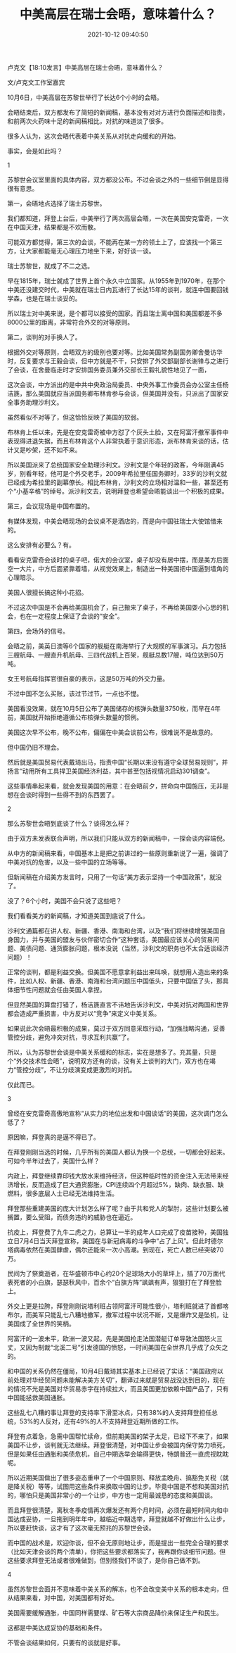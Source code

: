 ﻿---
layout: post
title:  "中美高层在瑞士会晤，意味着什么？"
date:   2021-10-12 09:40:50
categories: update
---
卢克文【18:10发言】中美高层在瑞士会晤，意味着什么？


文/卢克文工作室嘉宾

10月6日，中美高层在苏黎世举行了长达6个小时的会晤。
 
会晤结束后，双方都发布了简短的新闻稿，基本没有对对方进行负面描述和指责，和前两次火药味十足的新闻稿相比，对抗的味道淡了很多。
 
很多人认为，这次会晤代表着中美关系从对抗走向缓和的开始。
 
事实，会是如此吗？
 
1
 
苏黎世会议室里面的具体内容，双方都没公布。不过会谈之外的一些细节倒是显得很有意思。
 
第一，会晤地点选择了瑞士苏黎世。
 
我们都知道，拜登上台后，中美举行了两次高层会晤，一次在美国安克雷奇，一次在中国天津，结果都是不欢而散。
 
可能双方都觉得，第三次的会谈，不能再在某一方的领土上了，应该找一个第三方，让大家都能毫无心理压力地坐下来，好好谈一谈。
 
瑞士苏黎世，就成了不二之选。
 
早在1815年，瑞士就成了世界上首个永久中立国家。从1955年到1970年，在那个中美还没建交时代，中美就在瑞士日内瓦进行了长达15年的谈判，就连中国要回钱学森，也是在瑞士谈妥的。
 
所以瑞士对中美来说，是个都可以接受的国家。而且瑞士离中国和美国都差不多8000公里的距离，非常符合外交的对等原则。
 
第二，谈判的对手换人了。
 
根据外交对等原则，会晤双方的级别也要对等。比如美国常务副国务卿舍曼访华时，反复要求与王毅会谈，但中方就是不干，只安排了外交部副部长谢锋与之进行了会谈，在舍曼临走时才安排国务委员兼外交部长王毅礼貌性地见了一面，
 
这次会谈，中方派出的是中共中央政治局委员、中央外事工作委员会办公室主任杨洁篪，那么美国就应当派国务卿布林肯参与会谈，但美国并没有，只派出了国家安全事务助理沙利文。
 
虽然看似不对等了，但这恰恰反映了美国的软弱。
 
布林肯上任以来，先是在安克雷奇被中方怼了个灰头土脸，又在阿富汗撤军事件中表现得进退失据，而且布林肯这个人非常执着于意识形态，派布林肯来谈的话，估计又是吵架，还不如不来。
 
所以美国派来了总统国家安全助理沙利文。沙利文是个年轻的政客，今年刚满45岁，别看年轻，他可是个外交老手，2009年希拉里任国务卿时，33岁的沙利文就已经成为希拉里的副幕僚长。相比布林肯，沙利文的立场相对温和一些，甚至还有个“小基辛格”的绰号。派沙利文去，说明拜登也希望会晤能谈出一个积极的成果。
 
第三，会议现场是中国布置的。
 
有媒体发现，中美会晤现场的会议桌不是酒店的，而是向中国驻瑞士大使馆借来的。
 
这么安排有必要么？有。
 
看看安克雷奇会谈时的桌子吧，偌大的会议室，桌子却没有居中摆，而是美方后面空一大片，中方后面紧靠着墙，从视觉效果上，制造出一种美国把中国逼到墙角的心理暗示。
 
 
美国人很擅长搞这种小花招。
 
不过这次中国是不会再给美国机会了，自己搬来了桌子，不再给美国耍小心思的机会，也在一定程度上保证了会谈的“安全”。
 
第四，会场外的信号。
 
会晤之前，美英日澳等6个国家的舰艇在南海举行了大规模的军事演习。兵力包括三艘航母、一艘直升机航母、三四代战机上百架，舰艇总数17艘，吨位达到50万吨。
 
女王号航母指挥官很自豪的表示，这是50万吨的外交力量。
 
不过中国不怎么买账，该过节过节，一点也不憷。
 
美国看没效果，就在10月5日公布了美国储存的核弹头数量3750枚，而早在4年前，美国就开始拒绝遵循公布核弹头数量的惯例。
 
美国这次早不公布，晚不公布，偏偏在中美会谈前公布，很难说不是故意的。
 
但中国仍旧不理会。
 
然后就是美国贸易代表戴琦出马，指责中国“长期以来没有遵守全球贸易规则”，并扬言“动用所有工具捍卫美国经济利益，其中甚至包括视情况启动301调查”。
 
这些事情串起来看，就会发现美国的用意：在会晤前夕，拼命向中国施压，无非是想在会谈时得到一些得不到的东西罢了。
 
2
 
那么苏黎世会晤到底谈了什么？谈得怎么样？
 
由于双方未发表联合声明，所以我们只能从双方的新闻稿中，一探会谈内容端倪。
 
从中方的新闻稿来看，中国基本上是把之前讲过的一些原则重新说了一遍，强调了中美对抗的危害，以及一些中国的立场等等。
 
但新闻稿在介绍美方发言时，只用了一句话“美方表示坚持一个中国政策”，就没了。
 
没了？6个小时，美国不会只说了这些吧？
 
我们看看美方的新闻稿，才知道美国到底说了什么。
 
沙利文通篇都在讲人权、新疆、香港、南海和台湾，以及“我们将继续增强美国自身国力，并与美国的盟友与伙伴密切合作”这种套话，美国最应该关心的贸易问题、美债问题、通货膨胀问题，根本没说（当然，沙利文的职务也不太合适谈经济问题）！
 
正常的谈判，都是利益交换。但美国不愿意拿利益出来叫唤，就想用人造出来的条件，比如人权、新疆、香港、南海和台湾问题压中国低头，只要中国低了头，那具体细节性问题就会任由美国人拿捏。
 
但显然美国的算盘打错了，杨洁篪直言不讳地告诉沙利文，中美对抗对两国和世界都会造成严重损害，中方反对以“竞争”来定义中美关系。
 
如果说此次会晤最积极的成果，莫过于双方同意采取行动，“加强战略沟通，妥善管控分歧，避免冲突对抗，寻求互利共赢”了。
 
所以，认为苏黎世会谈是中美关系缓和的标志，实在是想多了。充其量，只是个“外交技术性会晤”，说明双方还有的谈，没有关上谈判的大门，双方也在竭力“管控分歧”，不让分歧演变成更激烈的对抗。
 
仅此而已。
 
3
 
曾经在安克雷奇高傲地宣称“从实力的地位出发和中国谈话”的美国，这次调门怎么低了？
 
原因嘛，拜登真的是逼不得已了。
 
在拜登刚刚当选的时候，几乎所有的美国人都认为换一个总统，一切都会好起来。可如今半年过去了，美国什么样？
 
内政上，拜登继续靠印钱大放水来维持经济，但这种临时性的资金注入无法带来经济增长，反而造成了巨大通货膨胀，CPI连续四个月超过5%，缺肉、缺衣服、缺燃料，很多底层人士已经无法维持生活。
 
拜登那些重建美国的庞大计划怎么样了呢？由于共和党人的掣肘，这些计划要么被搁置，要么受阻，而债务违约的威胁也在逼近。
 
抗疫上，拜登费了九牛二虎之力，总算让一半的成年人口完成了疫苗接种，美国独立日7月4日当天拜登宣称，美国在与新冠病毒的斗争中“占了上风”。但此时德尔塔病毒依然在美国肆虐，偶尔还能来一次小高潮。到现在，死亡人数已经突破70万。
 
民间为了祭奠逝者，在华盛顿市中心约20个足球场大小的草坪上，插了70万面代表死者的小白旗，瑟瑟秋风中，百余个“白旗方阵”飒飒有声，狠狠打在了拜登脸上。
 
外交上更是拉胯，拜登刚刚说塔利班占领阿富汗可能性很小，塔利班就进了首都喀布尔，而美军只能乱七八糟地撤军，撤军过程中状况不断，又是爆炸又是坠机，让美国成了全世界的笑柄。
 
阿富汗的一波未平，欧洲一波又起，先是美国抢走法国潜艇订单导致法国怒火三丈，又因为制裁“北溪二号”引发德国的愤怒，一时间美国在全世界几乎成了众矢之的。
 
和中国的关系仍然在僵局，10月4日戴琦其实基本上已经说了实话：“美国政府以前处理对华经贸问题未能解决美方关切”，翻译过来就是贸易战没达到目的，现在的情况不光是美国对华贸易赤字在持续拉大，而且美国更加依赖中国产品了，只有中国能拯救美国通胀。
 
这些乱七八糟的事让拜登的支持率下滑至冰点，只有38%的人支持拜登担任总统，53%的人反对，还有49%的人不支持拜登近期所做的工作。
 
拜登有点着急，急需中国帮忙续命，但前期美国的架子太足，已经下不来了，如果美国不让步，谈判就无法继续。拜登很清楚，对中国让步会被国内保守势力喷死，但是如果任由通胀和美债危机，自己中期选举会输得更快，特朗普还一直虎视眈眈呢。
 
所以近期美国做出了很多姿态重申了一个中国原则、释放孟晚舟、搞豁免关税（就是降关税）等等，试图用这些条件来换取中国的让步。毕竟中国是不想和美国对抗的，哪怕只是美国非常小的一个让步，中方也一定用最诚恳的态度和美国谈。
 
而且拜登很清楚，离秋冬季疫情再次爆发还有两个月时间，必须在最短时间内和中国达成妥协，一旦拖到明年年中，越临近中期选举，拜登就越不好做出什么让步，所以要赶快谈，这才有了这次毫无预兆的苏黎世会谈。
 
而中国的战术是，欢迎你谈，但不会无原则地让步，而是提出一些完全合理的要求（比如天津会谈的两个清单），你把这些要求都落实了，我再跟你谈细节问题。但这些要求拜登无法或者很难做到，但别怪我们不谈了，是你自己做不到。
 
 
4
 
虽然苏黎世会面并不意味着中美关系的解冻，也不会改变美中关系的根本走向，但从结果来看，对中国，对美国都有好处。
 
美国需要缓解通胀，中国同样需要煤、矿石等大宗商品降价来保证生产和民生。
 
这都是中美达成妥协的基础和条件。
 
不管会谈结果如何，只要有的谈就是好事。
